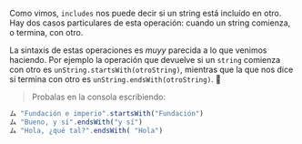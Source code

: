 Como vimos, `includes` nos puede decir si un string está incluído en otro. Hay dos casos particulares de esta operación: cuando un string comienza, o termina, con otro. 

La sintaxis de estas operaciones es _muyy_ parecida a lo que venimos haciendo. Por ejemplo la operación que devuelve si un `string` comienza con otro es `unString.startsWith(otroString)`, mientras que la que nos dice si termina con otro es `unString.endsWith(otroString)`. :eyes:

> Probalas en la consola escribiendo:
>
``` javascript
ム "Fundación e imperio".startsWith("Fundación")
ム "Bueno, y sí".endsWith("y sí")
ム "Hola, ¿qué tal?".endsWith( "Hola")
```